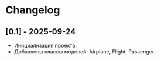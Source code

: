 # Changelog
## [0.1] - 2025-09-24
- Инициализация проекта.
- Добавлены классы моделей: Airplane, Flight, Passenger.